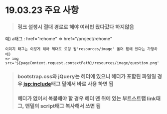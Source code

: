 # 19.03.23 주요 사항
>### 링크 설정시 절대 경로로 해야 여러번 왔다갔다 하지않음
예)  a태그 : href="rehome"  =>  href="/project/rehome"

    이미지 태그는 이렇게 해아 제대로 로딩 됨'resources/image' 폴더 밑에 있다는 가정하에)
    => img src='${pageContext.request.contextPath}/resources/image/question.png'
  
>### bootstrap.css와 jQuery는 헤더에 있으니 헤더가 포함된 파일일 경우 <jsp:include>태그 밑에서 바로 사용 하면 됨
>### 헤더가 없어서 복붙해야 할 경우 헤더 맨 위에 있는 부트스트랩 link태그, 맨밑의 script태그 복사해서 쓰면 됨


